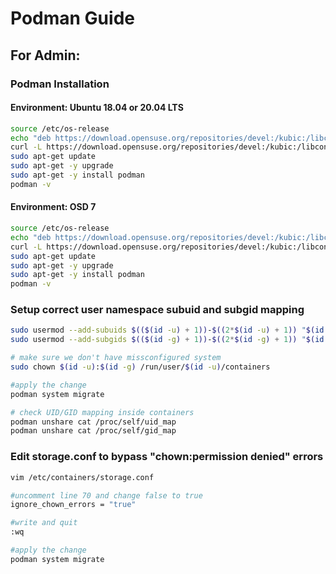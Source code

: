 # Podman Guide
## For Admin:
### Podman Installation
#### Environment: Ubuntu 18.04 or 20.04 LTS
```bash
source /etc/os-release
echo "deb https://download.opensuse.org/repositories/devel:/kubic:/libcontainers:/stable/xUbuntu_${VERSION_ID}/ /" | sudo tee /etc/apt/sources.list.d/devel:kubic:libcontainers:stable.list
curl -L https://download.opensuse.org/repositories/devel:/kubic:/libcontainers:/stable/xUbuntu_${VERSION_ID}/Release.key | sudo apt-key add -
sudo apt-get update
sudo apt-get -y upgrade
sudo apt-get -y install podman
podman -v
```

#### Environment: OSD 7
```bash
source /etc/os-release
echo "deb https://download.opensuse.org/repositories/devel:/kubic:/libcontainers:/unstable/xUbuntu_${VERSION_ID}/ /" | sudo tee /etc/apt/sources.list.d/devel:kubic:libcontainers:unstable.list
curl -L https://download.opensuse.org/repositories/devel:/kubic:/libcontainers:/unstable/xUbuntu_${VERSION_ID}/Release.key | sudo apt-key add -
sudo apt-get update
sudo apt-get -y upgrade
sudo apt-get -y install podman
podman -v
```

### Setup correct user namespace subuid and subgid mapping
```bash
sudo usermod --add-subuids $(($(id -u) + 1))-$((2*$(id -u) + 1)) "$(id -un)"
sudo usermod --add-subgids $(($(id -g) + 1))-$((2*$(id -g) + 1)) "$(id -un)"

# make sure we don't have missconfigured system
sudo chown $(id -u):$(id -g) /run/user/$(id -u)/containers

#apply the change
podman system migrate

# check UID/GID mapping inside containers
podman unshare cat /proc/self/uid_map
podman unshare cat /proc/self/gid_map
```

### Edit storage.conf to bypass "chown:permission denied" errors
```bash
vim /etc/containers/storage.conf

#uncomment line 70 and change false to true
ignore_chown_errors = "true"

#write and quit
:wq

#apply the change
podman system migrate
```
